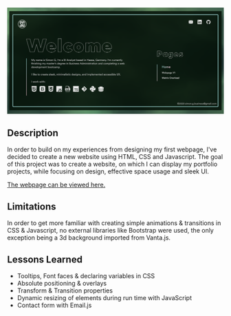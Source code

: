 [![banner](Images/Github_Banner.png)](https://netizen-sys10.github.io/Portfolio-Webpage-V2/)

## Description
In order to build on my experiences from designing my first webpage, I've decided to create a new website using HTML, CSS and Javascript.
The goal of this project was to create a website, on which I can display my portfolio projects, while focusing on design, 
effective space usage and sleek UI.<br>

[The webpage can be viewed here.](https://netizen-sys10.github.io/Portfolio-Webpage-V2/)


## Limitations
In order to get more familiar with creating simple animations & transitions in CSS & Javascript, no external libraries like Bootstrap were used, the only
exception being a 3d background imported from Vanta.js.


## Lessons Learned 
- Tooltips, Font faces & declaring variables in CSS
- Absolute positioning & overlays 
- Transform & Transition properties 
- Dynamic resizing of elements during run time with JavaScript
- Contact form with Email.js



